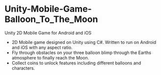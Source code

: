 # Unity-Mobile-Game-Balloon_To_The_Moon
Unity 2D Mobile Game for Android and iOS

- 2D Mobile game designed on Unity using C#.  Written to run on Android and iOS with any aspect ratio.
- Fly through obstacles on your three balloon blimp through the Earths atmosphere to finally reach the Moon.
- Collect coins to unlock features including different balloons and characters.
